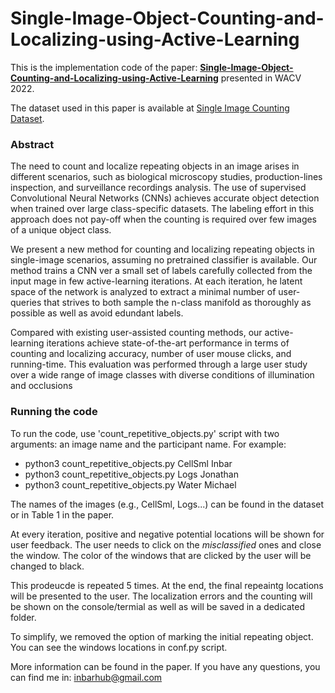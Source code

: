 # Single-Image-Object-Counting-and-Localizing-using-Active-Learning

This is the implementation code of the paper: **[Single-Image-Object-Counting-and-Localizing-using-Active-Learning](https://www.cs.huji.ac.il/w~inbarhub/projects/count_WACV/paper.pdf)** presented in WACV 2022.

The dataset used in this paper is available at [Single Image Counting Dataset](https://github.com/inbarhub/single_image_dataset).

### Abstract
The need to count and localize repeating objects in an image arises in different scenarios, such as biological microscopy studies, production-lines inspection, and surveillance recordings analysis. The use of supervised Convolutional Neural Networks (CNNs) achieves accurate object detection when trained over large class-specific datasets. The labeling effort in this approach does not pay-off when the counting is required over few images of a unique object class.

We present a new method for counting and localizing repeating objects in single-image scenarios, assuming no pretrained classifier is available. Our method trains a CNN ver a small set of labels carefully collected from the input mage in few active-learning iterations. At each iteration, he latent space of the network is analyzed to extract a minimal number of user-queries that strives to both sample the n-class manifold as thoroughly as possible as well as avoid edundant labels.

Compared with existing user-assisted counting methods, our active-learning iterations achieve state-of-the-art performance in terms of counting and localizing accuracy, number of user mouse clicks, and running-time. This evaluation was performed through a large user study over a wide range of image classes with diverse conditions of illumination and occlusions

### Running the code

To run the code, use 'count_repetitive_objects.py' script with two arguments: an image name and the participant name.
For example:
* python3 count_repetitive_objects.py CellSml Inbar
* python3 count_repetitive_objects.py Logs Jonathan
* python3 count_repetitive_objects.py Water Michael

The names of the images (e.g., CellSml, Logs...) can be found in the dataset or in Table 1 in the paper.

At every iteration, positive and negative potential locations will be shown for user feedback. The user needs to click on the *misclassified* ones and close the window. The color of the windows that are clicked by the user will be changed to black.

This prodeucde is repeated 5 times. At the end, the final repeaintg locations will be presented to the user. The localization errors and the counting will be shown on the console/termial as well as will be saved in a dedicated folder.

To simplify, we removed the option of marking the initial repeating object. You can see the windows locations in conf.py script.

More information can be found in the paper. If you have any questions, you can find me in: inbarhub@gmail.com
